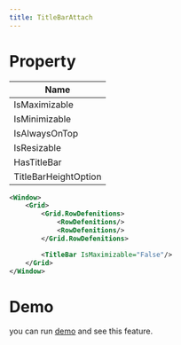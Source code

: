 ```yaml
---
title: TitleBarAttach
---
```



# Property

|Name|
|-|
|IsMaximizable|
|IsMinimizable|
|IsAlwaysOnTop|
|IsResizable|
|HasTitleBar|
|TitleBarHeightOption|

```xml
<Window>
    <Grid>
        <Grid.RowDefenitions>
            <RowDefenitions/>
            <RowDefenitions/>
        </Grid.RowDefenitions>

        <TitleBar IsMaximizable="False"/>
    </Grid>
</Window>
```

# Demo
you can run [demo](https://github.com/WinUICommunity/WinUICommunity) and see this feature.
